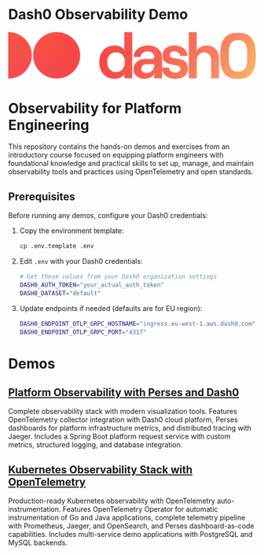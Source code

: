 # Dash0 Observability Demo
![Dash0 Logo](./images/dash0-logo.png)

# Observability for Platform Engineering

This repository contains the hands-on demos and exercises from an introductory course focused on equipping platform engineers with foundational knowledge and practical skills to set up, manage, and maintain observability tools and practices using OpenTelemetry and open standards.

## Prerequisites

Before running any demos, configure your Dash0 credentials:

1. Copy the environment template:
   ```bash
   cp .env.template .env
   ```

2. Edit `.env` with your Dash0 credentials:
   ```bash
   # Get these values from your Dash0 organization settings
   DASH0_AUTH_TOKEN="your_actual_auth_token"
   DASH0_DATASET="default"
   ```

3. Update endpoints if needed (defaults are for EU region):
   ```bash
   DASH0_ENDPOINT_OTLP_GRPC_HOSTNAME="ingress.eu-west-1.aws.dash0.com"
   DASH0_ENDPOINT_OTLP_GRPC_PORT="4317"
   ```

# Demos

## [Platform Observability with Perses and Dash0](./dash0-otel-sandbox/)

Complete observability stack with modern visualization tools. Features OpenTelemetry collector integration with Dash0 cloud platform, Perses dashboards for platform infrastructure metrics, and distributed tracing with Jaeger. Includes a Spring Boot platform request service with custom metrics, structured logging, and database integration.

## [Kubernetes Observability Stack with OpenTelemetry](./k8s-observability-stack/)

Production-ready Kubernetes observability with OpenTelemetry auto-instrumentation. Features OpenTelemetry Operator for automatic instrumentation of Go and Java applications, complete telemetry pipeline with Prometheus, Jaeger, and OpenSearch, and Perses dashboard-as-code capabilities. Includes multi-service demo applications with PostgreSQL and MySQL backends.
